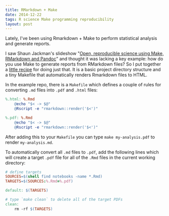 ```yaml
---
title: RMarkdown + Make
date: 2014-12-22
tags: R science Make programming reproducibility
layout: post
---
```


Lately, I've been using Rmarkdown + Make to perform statistical analysis and
generate reports.

I saw Shaun Jackman's slideshow "[Open, reproducible science using Make,
RMarkdown and Pandoc][1]" and thought it was lacking a key example: how do you
use Make to generate reports from RMarkdown files? So I put together a [little
recipe][2] for doing just that. It is a basic project directory structure and a
tiny Makefile that automatically renders Rmarkdown files to HTML.

In the example repo, there is a `Makefile` which defines a couple of rules for
converting `.md` files into `.pdf` and `.html` files:

```makefile
%.html: %.Rmd
	@echo "$< -> $@"
	@Rscript -e "rmarkdown::render('$<')"

%.pdf: %.Rmd
	@echo "$< -> $@"
	@Rscript -e "rmarkdown::render('$<')"
```

After adding this to your `Makefile` you can type `make my-analysis.pdf` to
render `my-analysis.md`.

To automatically convert all `.md` files to `.pdf`, add the following lines
which will create a target `.pdf` file for all of the `.Rmd` files in the
current working directory:

```makefile
# define targets
SOURCES=$(shell find notebooks -name *.Rmd)
TARGETS=$(SOURCES:%.Rmd=%.pdf)

default: $(TARGETS)

# type `make clean` to delete all of the target PDFs
clean:
	rm -rf $(TARGETS)
```


[1]: https://sjackman.github.io/open-science/#/open-reproducible-science
[2]: https://github.com/audy/knitr-make
